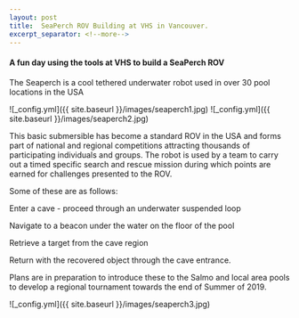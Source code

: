 ```yaml
---
layout: post
title:  SeaPerch ROV Building at VHS in Vancouver.
excerpt_separator: <!--more-->
---
```


#### A fun day using the tools at VHS to build a SeaPerch ROV

The Seaperch is a cool tethered underwater robot used in over 30 pool locations in the USA

![_config.yml]({{ site.baseurl }}/images/seaperch1.jpg)
![_config.yml]({{ site.baseurl }}/images/seaperch2.jpg)

This basic submersible has become a standard ROV in the USA and forms
part of national and regional competitions attracting thousands of participating 
individuals and groups.
The robot is used by a team to carry out a timed specific search and rescue mission
during which points are earned for challenges presented to the ROV.

Some of these are as follows:

Enter a cave - proceed through an underwater suspended loop

Navigate to a beacon under the water on the floor of the pool

Retrieve a target from the cave region

Return with the recovered object through the cave entrance.

Plans are in preparation to introduce these to the Salmo and local area pools
to develop a regional tournament towards the end of Summer of 2019.

![_config.yml]({{ site.baseurl }}/images/seaperch3.jpg)
